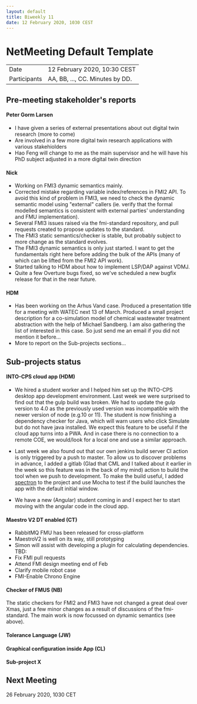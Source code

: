 ```yaml
---
layout: default
title: Biweekly 11
date: 12 February 2020, 1030 CEST
---
```


<script src="https://code.jquery.com/jquery-1.11.1.min.js">
</script>
<script src="/javascripts/edit.js"></script>
<script>setEditButonNm();</script>

# NetMeeting Default Template

|||
|---|---|
| Date | 12 February 2020, 10:30 CEST |
| Participants | AA, BB, ..., CC.  Minutes by DD. |


## Pre-meeting stakeholder's reports

<!-- Please keep in mind that the minutes are publicly available, and that
private information must be stored elsewhere.  -->

#### Peter Gorm Larsen
* I have given a series of external presentations about out digital twin research (more to come)
* Are involved in a few more digital twin research applications with various stakehiolders
* Hao Feng will change to me as the main supervisor and he will have his PhD subject adjusted in a more digital twin direction

#### Nick
* Working on FMI3 dynamic semantics mainly.
* Corrected mistake regarding variable index/references in FMI2 API. To avoid this kind of problem in FMI3, we need to check the dynamic semantic model using "external" callers (ie. verify that the formal modelled semantics is consistent with external parties' understanding and FMU implementation).
* Several FMI3 issues raised via the fmi-standard repository, and pull requests created to propose updates to the standard.
* The FMI3 static semantics/checker is stable, but probably subject to more change as the standard evolves.
* The FMI3 dynamic semantics is only just started. I want to get the fundamentals right here before adding the bulk of the APIs (many of which can be lifted from the FMI2 API work).
* Started talking to HDM about how to implement LSP/DAP against VDMJ.
* Quite a few Overture bugs fixed, so we've scheduled a new bugfix release for that in the near future.

#### HDM
* Has been working on the Arhus Vand case. Produced a presentation title for a meeting with WATEC next 13 of March. Produced a small project description for a co-simulation model of chemical wastewater treatment abstraction with the help of Michael Sandberg. I am also gathering the list of interested in this case. So just send me an email if you did not mention it before...
* More to report on the Sub-projects sections...

## Sub-projects status


#### INTO-CPS cloud app (HDM)
  * We hired a student worker and I helped him set up the INTO-CPS desktop app development environment. Last week we were surprised to find out that the gulp build was broken.  We had to update the gulp version to 4.0 as the previously used version was incompatible with the newer version of node (e.g.10 or 11). The student is now finishing a dependency checker for Java, which will warn users who click Simulate but do not have java installed. We expect this feature to be useful if the cloud app turns into a PWA. And in case there is no connection to a remote COE, we would/look for a local one and use a similar approach.

  * Last week we also found out that our own jenkins build server CI action is only triggered by a push to master. To allow us to discover problems in advance, I added a gitlab (Glad that CML and I talked about it earlier in the week so this feature was in the back of my mind) action to build the tool when we push to development. To make the build useful, I added [spectron](https://www.electronjs.org/spectron) to the project and use Mocha to test if the build launches the app with the default initial window. 

  * We have a new (Angular) student coming in and I expect her to start moving with the angular code in the cloud app.


#### Maestro V2 DT enabled (CT)
* RabbitMQ FMU has been released for cross-platform
* MaestroV2 is well on its way, still prototyping
* Simon will assist with developing a plugin for calculating dependencies.
TBD:
* Fix FMI pull requests
* Attend FMI design meeting end of Feb
* Clarify mobile robot case
* FMI-Enable Chrono Engine 

#### Checker of FMUS (NB)
The static checkers for FMI2 and FMI3 have not changed a great deal over Xmas, just a few minor changes as a result of discussions of the fmi-standard. The main work is now focussed on dynamic semantics (see above).

#### Tolerance Language (JW) 


#### Graphical configuration inside App (CL)

#### Sub-project X

Next Meeting
------------

26 February 2020, 1030 CET


<div id="edit_page_div"></div>
